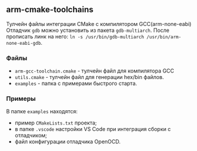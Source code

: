 ## arm-cmake-toolchains
Тулчейн файлы интеграции CMake с компилятором GCC(arm-none-eabi)
Отладчик `gdb` можно установить из пакета `gdb-multiarch`.
После прописать линк на него:
`ln -s /usr/bin/gdb-multiarch /usr/bin/arm-none-eabi-gdb`.

### Файлы
* `arm-gcc-toolchain.cmake` - тулчейн файл для компилятора GCC
* `utils.cmake` - тулчейн файл для генерации hex/bin файлов.
* `examples` - папка с примерами быстрого старта.

### Примеры
В папке `examples` находятся:
* пример `CMakeLists.txt` проекта;
* в папке `.vscode` настройки VS Code при интеграция сборки с отладчиком;
* файл конфигурации отладчика OpenOCD.
